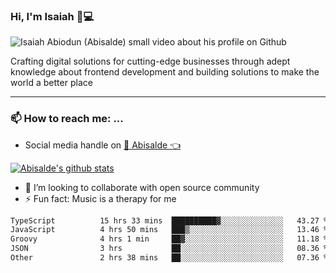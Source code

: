 ### Hi, I'm Isaiah 🌻💻

<img src="https://res.cloudinary.com/abisalde/image/upload/c_scale,h_311,w_816/v1616039512/Abisalde_github.gif" alt="Isaiah Abiodun (Abisalde) small video about his profile on Github">

Crafting digital solutions for cutting-edge businesses through adept knowledge about frontend development and building solutions to make the world a better place
<hr>

### 📫 How to reach me: ...
- Social media handle on <a href="https://twitter.com/abisalde">🔔  Abisalde   👈</a>


[![Abisalde's github stats](https://github-readme-stats.vercel.app/api?username=abisalde)](https://github.com/abisalde/github-readme-stats)

- 👯 I’m looking to collaborate with open source community
- ⚡ Fun fact: Music is a therapy for me


<!--
**abisalde/Abisalde** is a ✨ _special_ ✨ repository because its `README.md` (this file) appears on your GitHub profile.

Here are some ideas to get you started:


- 👯 I’m looking to collaborate with open source community
- 🤔 I’m looking for help with ...
- 💬 Ask me about ...
- 📫 How to reach me: ...
- 😄 Pronouns: ...
- ⚡ Fun fact: ...
-->

<!--START_SECTION:waka-->

```txt
TypeScript          15 hrs 33 mins  ██████████▓░░░░░░░░░░░░░░   43.27 %
JavaScript          4 hrs 50 mins   ███▒░░░░░░░░░░░░░░░░░░░░░   13.46 %
Groovy              4 hrs 1 min     ██▓░░░░░░░░░░░░░░░░░░░░░░   11.18 %
JSON                3 hrs           ██░░░░░░░░░░░░░░░░░░░░░░░   08.36 %
Other               2 hrs 38 mins   ██░░░░░░░░░░░░░░░░░░░░░░░   07.36 %
```

<!--END_SECTION:waka-->

